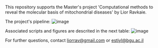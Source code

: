 This repository supports the Master's project 'Computational methods to reveal the molecular basis
of mitochondrial diseases' by Lior Ravkaie.

The project's pipeline:
![image](https://github.com/user-attachments/assets/b92f2209-4688-4f7f-be00-67566680776c)

Associated scripts and figures are descrited in the next table:
![image](https://github.com/user-attachments/assets/f443c69b-a83c-4343-b74e-d311d275b32c)

For further questions, contact liorrav@gmail.com or estiyl@bgu.ac.il
